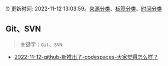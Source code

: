 :alarm_clock: 更新时间: 2022-11-12 13:03:59。[来源分类](../README.md)、[标签分类](../TAGS.md)、[时间分类](../TIMELINE.md)

## Git、SVN


> 关键字：`Git`、`SVN`



- [2022-11-12-github-新推出了-codespaces-大家觉得怎么样？](https://www.v2ex.com/t/894706) 